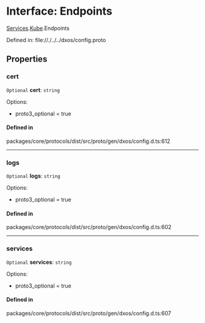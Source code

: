 # Interface: Endpoints

[Services](../modules/dxos_config.defs.Runtime.Services.md).[Kube](../modules/dxos_config.defs.Runtime.Services.Kube.md).Endpoints

Defined in:
  file://./../../dxos/config.proto

## Properties

### cert

 `Optional` **cert**: `string`

Options:
  - proto3_optional = true

#### Defined in

packages/core/protocols/dist/src/proto/gen/dxos/config.d.ts:612

___

### logs

 `Optional` **logs**: `string`

Options:
  - proto3_optional = true

#### Defined in

packages/core/protocols/dist/src/proto/gen/dxos/config.d.ts:602

___

### services

 `Optional` **services**: `string`

Options:
  - proto3_optional = true

#### Defined in

packages/core/protocols/dist/src/proto/gen/dxos/config.d.ts:607
